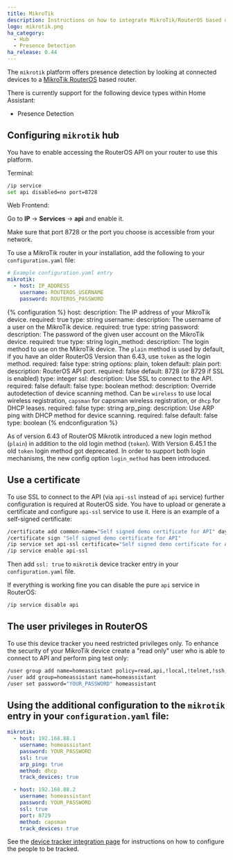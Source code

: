```yaml
---
title: MikroTik
description: Instructions on how to integrate MikroTik/RouterOS based devices into Home Assistant.
logo: mikrotik.png
ha_category:
  - Hub
  - Presence Detection
ha_release: 0.44
---
```


The `mikrotik` platform offers presence detection by looking at connected devices to a [MikroTik RouterOS](https://mikrotik.com) based router.

There is currently support for the following device types within Home Assistant:

- Presence Detection

## Configuring `mikrotik` hub

You have to enable accessing the RouterOS API on your router to use this platform.

Terminal:

```bash
/ip service
set api disabled=no port=8728
```

Web Frontend:

Go to **IP** -> **Services** -> **api** and enable it.

Make sure that port 8728 or the port you choose is accessible from your network.


To use a MikroTik router in your installation, add the following to your `configuration.yaml` file:

```yaml
# Example configuration.yaml entry
mikrotik:
  - host: IP_ADDRESS
    username: ROUTEROS_USERNAME
    password: ROUTEROS_PASSWORD
```

{% configuration %}
host:
  description: The IP address of your MikroTik device.
  required: true
  type: string
username:
  description: The username of a user on the MikroTik device.
  required: true
  type: string
password:
  description: The password of the given user account on the MikroTik device.
  required: true
  type: string
login_method:
  description: The login method to use on the MikroTik device. The `plain` method is used by default, if you have an older RouterOS Version than 6.43, use `token` as the login method.
  required: false
  type: string
  options: plain, token
  default: plain
port:
  description: RouterOS API port.
  required: false
  default: 8728 (or 8729 if SSL is enabled)
  type: integer
ssl:
  description: Use SSL to connect to the API.
  required: false
  default: false
  type: boolean
method:
  description: Override autodetection of device scanning method. Can be `wireless` to use local wireless registration, `capsman` for capsman wireless registration, or `dhcp` for DHCP leases.
  required: false
  type: string
arp_ping:
  description: Use ARP ping with DHCP method for device scanning.
  required: false
  default: false
  type: boolean
{% endconfiguration %}

<div class='note info'>

  As of version 6.43 of RouterOS Mikrotik introduced a new login method (`plain`) in addition to the old login method (`token`). With Version 6.45.1 the old `token` login method got deprecated.
  In order to support both login mechanisms, the new config option `login_method` has been introduced.

</div>

## Use a certificate

To use SSL to connect to the API (via `api-ssl` instead of `api` service) further configuration is required at RouterOS side. You have to upload or generate a certificate and configure `api-ssl` service to use it. Here is an example of a self-signed certificate:

```bash
/certificate add common-name="Self signed demo certificate for API" days-valid=3650 name="Self signed demo certificate for API" key-usage=digital-signature,key-encipherment,tls-server,key-cert-sign,crl-sign
/certificate sign "Self signed demo certificate for API"
/ip service set api-ssl certificate="Self signed demo certificate for API"
/ip service enable api-ssl
```

Then add `ssl: true` to `mikrotik` device tracker entry in your `configuration.yaml` file.

If everything is working fine you can disable the pure `api` service in RouterOS:

```bash
/ip service disable api
```

## The user privileges in RouterOS

To use this device tracker you need restricted privileges only. To enhance the security of your MikroTik device create a "read only" user who is able to connect to API  and perform ping test only:

```bash
/user group add name=homeassistant policy=read,api,!local,!telnet,!ssh,!ftp,!reboot,!write,!policy,test,!winbox,!password,!web,!sniff,!sensitive,!romon,!dude,!tikapp
/user add group=homeassistant name=homeassistant
/user set password="YOUR_PASSWORD" homeassistant
```

## Using the additional configuration to the `mikrotik` entry in your `configuration.yaml` file:

```yaml
mikrotik:
  - host: 192.168.88.1
    username: homeassistant
    password: YOUR_PASSWORD
    ssl: true
    arp_ping: true
    method: dhcp
    track_devices: true

  - host: 192.168.88.2
    username: homeassistant
    password: YOUR_PASSWORD
    ssl: true
    port: 8729
    method: capsman
    track_devices: true
```

See the [device tracker integration page](/integrations/device_tracker/) for instructions on how to configure the people to be tracked.
